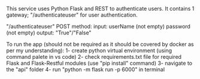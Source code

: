 This service uses Python Flask and REST to authenticate users. It contains 1 gateway; "/authenticateuser" for user authentication.

"/authenticateuser" POST method:
input:
    userName (not empty)
    password (not empty)
output:
    "True"/"False"

To run the app (should not be required as it should be covered by docker as per my understanding):
1- create python virtual environment (using command palete in vs code)
2- check requirements.txt file for required Flask and Flask-Restful modules (use "pip install" command)
3- navigate to the "api" folder
4- run "python -m flask run -p 6000" in terminal